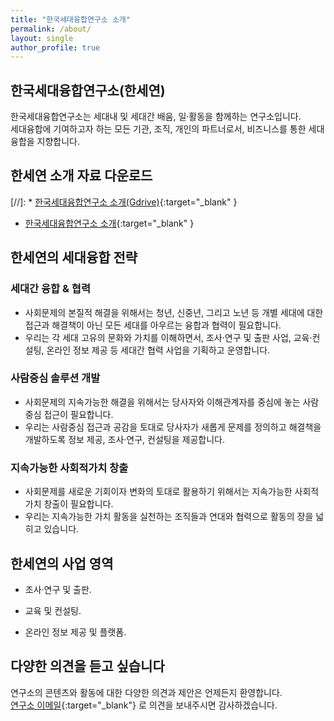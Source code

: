 ```yaml
---
title: "한국세대융합연구소 소개"
permalink: /about/
layout: single
author_profile: true
---
```


## 한국세대융합연구소(한세연)
한국세대융합연구소는 세대내 및 세대간 배움, 일·활동을 함께하는 연구소입니다.  
세대융합에 기여하고자 하는 모든 기관, 조직, 개인의 파트너로서, 비즈니스를 통한 세대융합을 지향합니다.  

## 한세연 소개 자료 다운로드
[//]: * [한국세대융합연구소 소개(Gdrive)](https://drive.google.com/uc?id=1KesGOT0E5e_7mq9uLwiWF_poiN70vYBk){:target="_blank" }
* [한국세대융합연구소 소개](https://gcrcenter.github.io/assets/pdfs/한국세대융합연구소_v3.1_final.pdf){:target="_blank" }


## 한세연의 세대융합 전략
### 세대간 융합 & 협력
  - 사회문제의 본질적 해결을 위해서는 청년, 신중년, 그리고 노년 등 개별 세대에 대한 접근과 해결책이 아닌 모든 세대를 아우르는 융합과 협력이 필요합니다.  
  - 우리는  각 세대 고유의 문화와 가치를 이해하면서, 조사·연구 및 출판 사업, 교육·컨설팅, 온라인 정보 제공 등 세대간 협력 사업을 기획하고 운영합니다.
    
### 사람중심 솔루션 개발
  - 사회문제의 지속가능한 해결을 위해서는 당사자와 이해관계자를 중심에 놓는 사람중심 접근이 필요합니다. 
  - 우리는 사람중심 접근과 공감을 토대로  당사자가 새롭게 문제를 정의하고 해결책을 개발하도록 정보 제공, 조사·연구, 컨설팅을 제공합니다.  

### 지속가능한 사회적가치 창출
  - 사회문제를 새로운 기회이자 변화의 토대로 활용하기 위해서는 지속가능한 사회적가치 창출이 필요합니다.
  - 우리는 지속가능한 가치 활동을 실천하는 조직들과 연대와 협력으로 활동의 장을 넓히고 있습니다.

## 한세연의 사업 영역
  - 조사·연구 및 출판.  

  - 교육 및 컨설팅. 

  - 온라인 정보 제공 및 플랫폼. 

## 다양한 의견을 듣고 싶습니다
 연구소의 콘텐츠와 활동에 대한 다양한 의견과 제안은 언제든지 환영합니다.   
[연구소 이메일](mailto:gcrcenter50@gmail.com){:target="_blank"} 로 의견을 보내주시면 감사하겠습니다. 